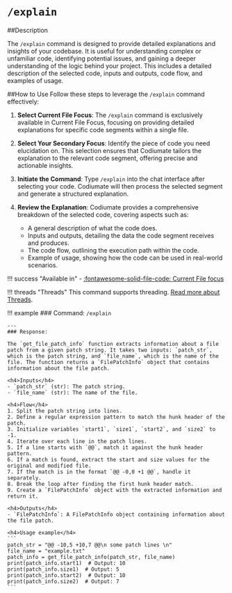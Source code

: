 # `/explain`

##Description

The `/explain` command is designed to provide detailed explanations and insights of your codebase. It is useful for understanding complex or unfamiliar code, identifying potential issues, and gaining a deeper understanding of the logic behind your project. This includes a detailed description of the selected code, inputs and outputs, code flow, and examples of usage. 

##How to Use
Follow these steps to leverage the `/explain` command effectively:

1. **Select Current File Focus**: The `/explain` command is exclusively available in Current File Focus, focusing on providing detailed explanations for specific code segments within a single file.

2. **Select Your Secondary Focus**: Identify the piece of code you need elucidation on. This selection ensures that Codiumate tailors the explanation to the relevant code segment, offering precise and actionable insights.

3. **Initiate the Command**: Type `/explain` into the chat interface after selecting your code. Codiumate will then process the selected segment and generate a structured explanation.

4. **Review the Explanation**: Codiumate provides a comprehensive breakdown of the selected code, covering aspects such as:
    - A general description of what the code does.
    - Inputs and outputs, detailing the data the code segment receives and produces.
    - The code flow, outlining the execution path within the code.
    - Example of usage, showing how the code can be used in real-world scenarios.

!!! success "Available in"
    - [:fontawesome-solid-file-code: Current File focus](../focus/current-file.md)

!!! threads "Threads"
    This command supports threading. [Read more about Threads](../threads.md).


!!! example
    ### Command:
    `/explain`

    ---
    ### Response:

    The `get_file_patch_info` function extracts information about a file patch from a given patch string. It takes two inputs: `patch_str`, which is the patch string, and `file_name`, which is the name of the file. The function returns a `FilePatchInfo` object that contains information about the file patch.

    <h4>Inputs</h4>
    - `patch_str` (str): The patch string.
    - `file_name` (str): The name of the file.
    
    <h4>Flow</h4>
    1. Split the patch string into lines.
    2. Define a regular expression pattern to match the hunk header of the patch.
    3. Initialize variables `start1`, `size1`, `start2`, and `size2` to -1.
    4. Iterate over each line in the patch lines.
    5. If a line starts with `@@`, match it against the hunk header pattern.
    6. If a match is found, extract the start and size values for the original and modified file.
    7. If the match is in the format `@@ -0,0 +1 @@`, handle it separately.
    8. Break the loop after finding the first hunk header match.
    9. Create a `FilePatchInfo` object with the extracted information and return it.

    <h4>Outputs</h4>
    - `FilePatchInfo`: A FilePatchInfo object containing information about the file patch.
    
    <h4>Usage example</h4>
    ```
    patch_str = "@@ -10,5 +10,7 @@\n some patch lines \n"
    file_name = "example.txt"
    patch_info = get_file_patch_info(patch_str, file_name)
    print(patch_info.start1)  # Output: 10
    print(patch_info.size1)  # Output: 5
    print(patch_info.start2)  # Output: 10
    print(patch_info.size2)  # Output: 7
    ```